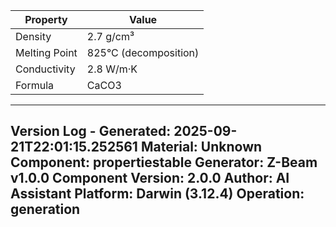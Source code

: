 | Property | Value |
|----------|-------|
| Density | 2.7 g/cm³ |
| Melting Point | 825°C (decomposition) |
| Conductivity | 2.8 W/m·K |
| Formula | CaCO3 |


---
Version Log - Generated: 2025-09-21T22:01:15.252561
Material: Unknown
Component: propertiestable
Generator: Z-Beam v1.0.0
Component Version: 2.0.0
Author: AI Assistant
Platform: Darwin (3.12.4)
Operation: generation
---